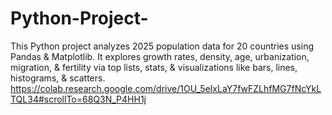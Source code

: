 # Python-Project-
This Python project analyzes 2025 population data for 20 countries using Pandas &amp; Matplotlib. It explores growth rates, density, age, urbanization, migration, &amp; fertility via top lists, stats, &amp; visualizations like bars, lines, histograms, &amp; scatters. 
https://colab.research.google.com/drive/1OU_5eIxLaY7fwFZLhfMG7fNcYkLTQL34#scrollTo=68Q3N_P4HH1j

